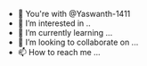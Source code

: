 - 👋 You're with @Yaswanth-1411
- 👀 I’m interested in ..
- 🌱 I’m currently learning ...
- 💞️ I’m looking to collaborate on ...
- 📫 How to reach me ...
<!---
Yaswanth-1411/Yaswanth-1411 is a ✨ special ✨ repository because its `README.md` (this file) appears on your GitHub profile.
You can click the Preview link to take a look at your changes.
--->
